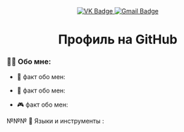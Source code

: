 <div id="badges" align="center">
<a href="https://vk.com/gggames2">
 <img src = "https://img.shields.io/badge/VK-blue?style=for-the-badge&logo=VK&logoColor=white" alt="VK Badge"/>
  </a>
  <a href= " https://mail.google.com/mail/u/1/#inbox">
    <img src = "https://ssl.gstatic.com/ui/v1/icons/mail/rfr/logo_gmail_lockup_default_1x_r5.png" alt="Gmail Badge"/>
  </a>
</div>

<div id="viewprof" align="center">
 <img src="https://komarev.com/ghpvc/?username=Amagimini&style=flat-square&color=blue" alt=""/>
</div>

<div id="heythere" align="center">
<h1>Профиль на GitHub</h1>
</div>

### :white_haired_woman: Обо мне:

- :jack_o_lantern: факт обо мен:
  
- :flags: факт обо мен:
  
- :video_game: факт обо мен:

№№№ :toolbox: Языки и инструменты :
